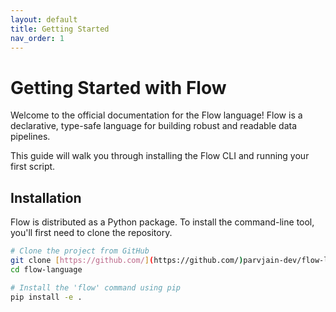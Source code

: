 ```yaml
---
layout: default
title: Getting Started
nav_order: 1
---
```


# Getting Started with Flow
Welcome to the official documentation for the Flow language! Flow is a declarative, type-safe language for building robust and readable data pipelines.

This guide will walk you through installing the Flow CLI and running your first script.

## Installation

Flow is distributed as a Python package. To install the command-line tool, you'll first need to clone the repository.

```sh
# Clone the project from GitHub
git clone [https://github.com/](https://github.com/)parvjain-dev/flow-language.git
cd flow-language

# Install the 'flow' command using pip
pip install -e .